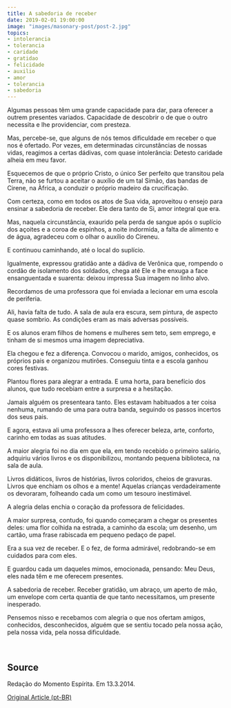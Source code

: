 ```yaml
---
title: A sabedoria de receber
date: 2019-02-01 19:00:00
image: "images/masonary-post/post-2.jpg"
topics: 
- intolerancia
- tolerancia
- caridade
- gratidao
- felicidade
- auxilio
- amor
- tolerancia
- sabedoria
---
```



Algumas pessoas têm uma grande capacidade para dar, para oferecer a outrem
presentes variados. Capacidade de descobrir o de que o outro necessita e lhe
providenciar, com presteza.

Mas, percebe-se, que alguns de nós temos dificuldade em receber o que nos é
ofertado. Por vezes, em determinadas circunstâncias de nossas vidas, reagimos a
certas dádivas, com quase intolerância: Detesto caridade alheia em meu favor.

Esquecemos de que o próprio Cristo, o único Ser perfeito que transitou pela
Terra, não se furtou a aceitar o auxílio de um tal Simão, das bandas de Cirene,
na Àfrica, a conduzir o próprio madeiro da crucificação.

Com certeza, como em todos os atos de Sua vida, aproveitou o ensejo para
ensinar a sabedoria de receber. Ele dera tanto de Si, amor integral que era.

Mas, naquela circunstância, exaurido pela perda de sangue após o suplício dos
açoites e a coroa de espinhos, a noite indormida, a falta de alimento e de
água, agradeceu com o olhar o auxílio do Cireneu.

E continuou caminhando, até o local do suplício.

Igualmente, expressou gratidão ante a dádiva de Verônica que, rompendo o cordão
de isolamento dos soldados, chega até Ele e lhe enxuga a face ensanguentada e
suarenta: deixou impressa Sua imagem no linho alvo.

Recordamos de uma professora que foi enviada a lecionar em uma escola de
periferia.

Ali, havia falta de tudo. A sala de aula era escura, sem pintura, de aspecto
quase sombrio. As condições eram as mais adversas possíveis.

E os alunos eram filhos de homens e mulheres sem teto, sem emprego, e tinham de
si mesmos uma imagem depreciativa.

Ela chegou e fez a diferença. Convocou o marido, amigos, conhecidos, os
próprios pais e organizou mutirões. Conseguiu tinta e a escola ganhou cores
festivas.

Plantou flores para alegrar a entrada. E uma horta, para benefício dos alunos,
que tudo recebiam entre a surpresa e a hesitação.

Jamais alguém os presenteara tanto. Eles estavam habituados a ter coisa
nenhuma, rumando de uma para outra banda, seguindo os passos incertos dos seus
pais.

E agora, estava ali uma professora a lhes oferecer beleza, arte, conforto,
carinho em todas as suas atitudes.

A maior alegria foi no dia em que ela, em tendo recebido o primeiro salário,
adquiriu vários livros e os disponibilizou, montando pequena biblioteca, na
sala de aula.

Livros didáticos, livros de histórias, livros coloridos, cheios de gravuras.
Livros que enchiam os olhos e a mente! Aquelas crianças verdadeiramente os
devoraram, folheando cada um como um tesouro inestimável.

A alegria delas enchia o coração da professora de felicidades.

A maior surpresa, contudo, foi quando começaram a chegar os presentes deles:
uma flor colhida na estrada, a caminho da escola; um desenho, um cartão, uma
frase rabiscada em pequeno pedaço de papel.

Era a sua vez de receber. E o fez, de forma admirável, redobrando-se em
cuidados para com eles.

E guardou cada um daqueles mimos, emocionada, pensando: Meu Deus, eles nada têm
e me oferecem presentes.

A sabedoria de receber. Receber gratidão, um abraço, um aperto de mão, um
envelope com certa quantia de que tanto necessitamos, um presente inesperado.

Pensemos nisso e recebamos com alegria o que nos ofertam amigos, conhecidos,
desconhecidos, alguém que se sentiu tocado pela nossa ação, pela nossa vida,
pela nossa dificuldade.

 

## Source
Redação do Momento Espírita.
Em 13.3.2014.

[Original Article (pt-BR)](http://www.momento.com.br/pt/ler_texto.php?id=4068)
